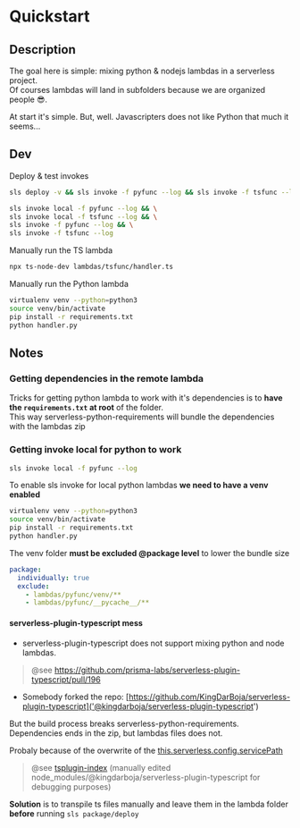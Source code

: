 # Quickstart

## Description

The goal here is simple: mixing python & nodejs lambdas in a serverless project.  
Of courses lambdas will land in subfolders because we are organized people 😎.

At start it's simple. But, well. Javascripters does not like Python that much it seems...

## Dev

Deploy & test invokes

```sh
sls deploy -v && sls invoke -f pyfunc --log && sls invoke -f tsfunc --log

sls invoke local -f pyfunc --log && \
sls invoke local -f tsfunc --log && \
sls invoke -f pyfunc --log && \
sls invoke -f tsfunc --log
```

Manually run the TS lambda

```sh
npx ts-node-dev lambdas/tsfunc/handler.ts
```

Manually run the Python lambda

```sh
virtualenv venv --python=python3
source venv/bin/activate
pip install -r requirements.txt
python handler.py
```

## Notes

### Getting dependencies in the remote lambda

Tricks for getting python lambda to work with it's dependencies is to **have the `requirements.txt` at root** of the folder.  
This way serverless-python-requirements will bundle the dependencies with the lambdas zip

### Getting invoke local for python to work

```sh
sls invoke local -f pyfunc --log
```

To enable sls invoke for local python lambdas **we need to have a venv enabled**

```sh
virtualenv venv --python=python3
source venv/bin/activate
pip install -r requirements.txt
python handler.py
```

The venv folder **must be excluded @package level** to lower the bundle size

```yaml
package:
  individually: true
  exclude:
    - lambdas/pyfunc/venv/**
    - lambdas/pyfunc/__pycache__/**
```

#### serverless-plugin-typescript mess

- serverless-plugin-typescript does not support mixing python and node lambdas.  

> @see https://github.com/prisma-labs/serverless-plugin-typescript/pull/196  

- Somebody forked the repo: [https://github.com/KingDarBoja/serverless-plugin-typescript]('@kingdarboja/serverless-plugin-typescript')

But the build process breaks serverless-python-requirements. Dependencies ends in the zip, but lambdas files does not.

Probaly because of the overwrite of the [this.serverless.config.servicePath](https://github.com/KingDarBoja/serverless-plugin-typescript/blob/master/src/index.ts#L173)

> @see [tsplugin-index](./tsplugin-index) (manually edited node_modules/@kingdarboja/serverless-plugin-typescript for debugging purposes)

**Solution** is to transpile ts files manually and leave them in the lambda folder **before** running `sls package/deploy`